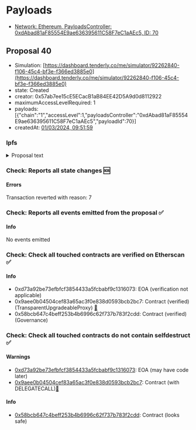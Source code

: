 # Payloads

- [Network: Ethereum, PayloadsController: 0xdAbad81aF85554E9ae636395611C58F7eC1aAEc5, ID: 70](/reports/payloads/1/0xdAbad81aF85554E9ae636395611C58F7eC1aAEc5/70.md)

## Proposal 40

- Simulation: [https://dashboard.tenderly.co/me/simulator/92262840-f106-45c4-bf3e-f366ed3885e0](https://dashboard.tenderly.co/me/simulator/92262840-f106-45c4-bf3e-f366ed3885e0)
- state: Created
- creator: 0x57ab7ee15cE5ECacB1aB84EE42D5A9d0d8112922
- maximumAccessLevelRequired: 1
- payloads: [{"chain":"1","accessLevel":1,"payloadsController":"0xdAbad81aF85554E9ae636395611C58F7eC1aAEc5","payloadId":70}]
- createdAt: [01/03/2024, 09:51:59](https://etherscan.io/tx/0xe4e6f67d2da27c9b08a135f4c24d86a442a8a40a70419fc98aecaa2b781b8ccc)

### Ipfs

<details>
  <summary>Proposal text</summary>
  
  
## Simple Summary

This ARFC proposes an increase in the GHO borrow rate from 6.22% APR to 7.22% APR to support the GHO peg restoration further, align borrowing costs with average market rates, and maintain its attractiveness as an option. The discounted rates remain unchanged at a 30% discount.

## Motivation

AIP-381 allows for 100 bps increases in the GHO borrow rate every 7 days while maintaining rates up to 9.5% APR if the monthly average price of GHO stays outside a 0,995<>1,005 price range.

While the peg has improved, it is still outside of the target range. This ARFC continues with the previous proposals for a further increase in the GHO borrow rate.

The GHO peg has shown more stability recently but is still slightly below the target. The average monthly borrow rate on Aave for DAI is 8.41%, LUSD is 7.34%, USDC is 9.01%, and USDT is 8.94%.

Increasing the non-discounted borrow rate of GHO from 6.22% to 7.22% will keep it an attractive option, increase protocol revenue, and is not expected to negatively affect the peg.

## Specification

- **Current Borrow Rate:** 6.22% APR - ~6.35% APY
- **Proposed Borrow Rate:** 7.22% - ~7.48% APY (non-discounted)
- **Discounted Rates:** 30% discount
- **New Discounted Borrow Rate:**
  - GHO: ~5.24% APY

If required, ACI will monitor the GHO peg and use authorized discretion for further rate adjustments in coordination with Aave finance SPs.

## References

- Implementation: [AaveV3Ethereum](https://github.com/bgd-labs/aave-proposals-v3/blob/23873467c60a1c79bf5ed9a73c60e05ceaea6171/src/20240229_AaveV3Ethereum_GHOBorrowRateIncrease20240229/AaveV3Ethereum_GHOBorrowRateIncrease20240229_20240229.sol)
- Tests: [AaveV3Ethereum](https://github.com/bgd-labs/aave-proposals-v3/blob/23873467c60a1c79bf5ed9a73c60e05ceaea6171/src/20240229_AaveV3Ethereum_GHOBorrowRateIncrease20240229/AaveV3Ethereum_GHOBorrowRateIncrease20240229_20240229.t.sol)
- [Discussion](https://governance.aave.com/t/arfc-increase-gho-borrow-rate-29-02-2024/16787)

## Copyright

Copyright and related rights waived via [CC0](https://creativecommons.org/publicdomain/zero/1.0/).

</details>

### Check: Reports all state changes :sos:

#### Errors

Transaction reverted with reason: 7

### Check: Reports all events emitted from the proposal :white_check_mark:

#### Info

No events emitted

### Check: Check all touched contracts are verified on Etherscan :white_check_mark:

#### Info

- 0xd73a92be73efbfcf3854433a5fcbabf9c1316073: EOA (verification not applicable)
- 0x9aee0b04504cef83a65ac3f0e838d0593bcb2bc7: Contract (verified) (TransparentUpgradeableProxy) [:ghost:](https://github.com/bgd-labs/aave-address-book "GovernanceV3Ethereum.GOVERNANCE")
- 0x58bcb647c4beff253b4b6996c62f737b783f2cdd: Contract (verified) (Governance) 

### Check: Check all touched contracts do not contain selfdestruct :white_check_mark:

#### Warnings

- [0xd73a92be73efbfcf3854433a5fcbabf9c1316073](https://etherscan.io/address/0xd73a92be73efbfcf3854433a5fcbabf9c1316073): EOA (may have code later)
- [0x9aee0b04504cef83a65ac3f0e838d0593bcb2bc7](https://etherscan.io/address/0x9aee0b04504cef83a65ac3f0e838d0593bcb2bc7): Contract (with DELEGATECALL)[:ghost:](https://github.com/bgd-labs/aave-address-book "GovernanceV3Ethereum.GOVERNANCE")

#### Info

- [0x58bcb647c4beff253b4b6996c62f737b783f2cdd](https://etherscan.io/address/0x58bcb647c4beff253b4b6996c62f737b783f2cdd): Contract (looks safe)

